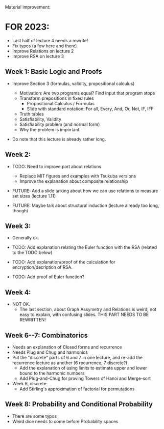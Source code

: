 Material improvement:
# FOR 2023: 
- Last half of lecture 4 needs a rewrite!
- Fix typos (a few here and there)
- Improve Relations on lecture 2
- Improve RSA on lecture 3

## Week 1: Basic Logic and Proofs
- Improve Section 3 (formulas, validity, propositional calculus)
  - Motivation: Are two programs equal? Find input that program stops
  - Transform prepositions in fixed rules
    - Propositional Calculus / Formulas
    - Slide with standard notation: For all, Every, And, Or, Not, IF, IFF
  - Truth tables
  - Satisfiability, Validity
  - Satisfiability problem (and normal form)
  - Why the problem is important

- Do note that this lecture is already rather long.

## Week 2:
- TODO: Need to improve part about relations
  - Replace MIT figures and examples with Tsukuba versions
  - Improve the explanation about composite relationship

- FUTURE: Add a slide talking about how we can use relations 
  to measure set sizes (lecture 1.11)
- FUTURE: Maybe talk about structural induction 
  (lecture already too long, though)

## Week 3:
- Generally ok.

- TODO: Add explanation relating the Euler function with the RSA (related to the TODO below)
- TODO: Add explanation/proof of the calculation for encryption/decription of RSA.
- TODO: Add proof of Euler function?

## Week 4:
- NOT OK.
  - The last section, about Graph Assymetry and Relations is weird, not easy to explain, 
    with confusing slides. THIS PART NEEDS TO BE REWRITTEN!



## Week 6--7: Combinatorics
- Needs an explanation of Closed forms and recurrence
- Needs Plug and Chug and harmonics
- Put the "discrete" parts of 6 and 7 in one lecture, and re-add the recurrence lecture as another
  (6 recurrence, 7 discrete?)
	- Add the explanation of using limits to estimate upper and lower
	  bound to the harmonic numbers
	- Add Plug-and-Chug for proving Towers of Hanoi and Merge-sort
- Week 6, discrete:
	- Add Stirling's approximation of factorial for permutations

## Week 8: Probability and Conditional Probability
- There are some typos
- Weird dice needs to come before Probability spaces
